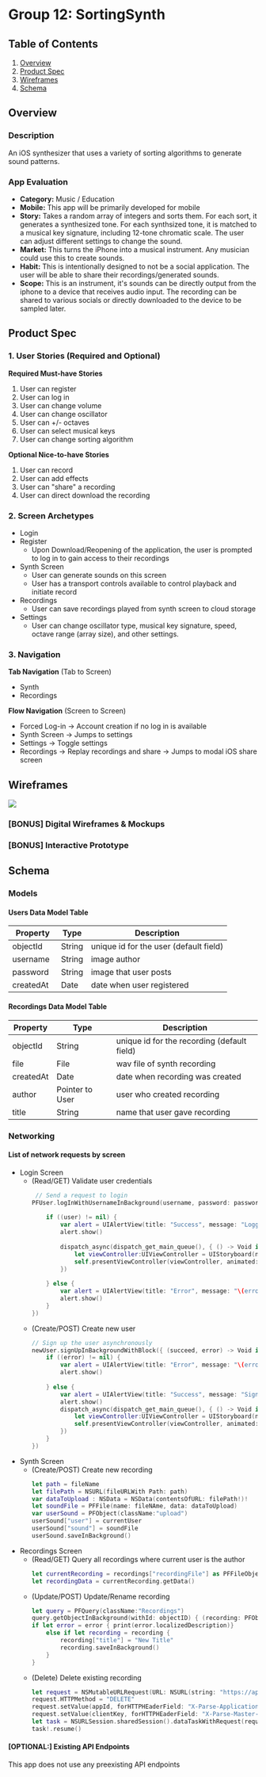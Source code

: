 # Group 12: SortingSynth

## Table of Contents
1. [Overview](#Overview)
1. [Product Spec](#Product-Spec)
1. [Wireframes](#Wireframes)
2. [Schema](#Schema)

## Overview
### Description
An iOS synthesizer that uses a variety of sorting algorithms to generate sound patterns.

### App Evaluation
- **Category:** Music / Education
- **Mobile:** This app will be primarily developed for mobile
- **Story:** Takes a random array of integers and sorts them. For each sort, it generates a synthesized tone. For each synthsized tone, it is matched to a musical key signature, including 12-tone chromatic scale. The user can adjust different settings to change the sound.
- **Market:** This turns the iPhone into a musical instrument. Any musician could use this to create sounds. 
- **Habit:** This is intentionally designed to not be a social application. The user will be able to share their recordings/generated sounds. 
- **Scope:** This is an instrument, it's sounds can be directly output from the iphone to a device that receives audio input. The recording can be shared to various socials or directly downloaded to the device to be sampled later.

## Product Spec

### 1. User Stories (Required and Optional)

**Required Must-have Stories**

1) User can register
2) User can log in
3) User can change volume
4) User can change oscillator
5) User can +/- octaves
6) User can select musical keys
7) User can change sorting algorithm


**Optional Nice-to-have Stories**

1) User can record
2) User can add effects
3) User can "share" a recording
4) User can direct download the recording

### 2. Screen Archetypes

* Login
* Register
   * Upon Download/Reopening of the application, the user is prompted to log in to gain access to their recordings
* Synth Screen
    * User can generate sounds on this screen
    * User has a transport controls available to control playback and initiate record
* Recordings
    * User can save recordings played from synth screen to cloud storage
* Settings
    * User can change oscillator type, musical key signature, speed, octave range (array size), and other settings.
 

### 3. Navigation

**Tab Navigation** (Tab to Screen)

* Synth
* Recordings

**Flow Navigation** (Screen to Screen)

* Forced Log-in -> Account creation if no log in is available
* Synth Screen -> Jumps to settings
* Settings -> Toggle settings
* Recordings -> Replay recordings and share -> Jumps to modal iOS share screen


## Wireframes

![](wireframe.png)

### [BONUS] Digital Wireframes & Mockups

### [BONUS] Interactive Prototype

## Schema 
### Models

#### Users Data Model Table 
| Property | Type     | Description|
| -------- | -------- | -------- |
| objectId | String   | unique id for the user (default field)|
| username  | String   | image author|
| password | String   | image that user posts|
| createdAt| Date     | date when user registered|


#### Recordings Data Model Table 
| Property | Type     | Description|
| -------- | -------- | --------   |
| objectId | String   | unique id for the recording (default field)|
| file     | File     | wav file of synth recording|
| createdAt| Date     | date when recording was created|
| author   | Pointer to User| user who created recording|
| title    | String   | name that user gave recording|


### Networking
#### List of network requests by screen      
  - Login Screen
      - (Read/GET) Validate user credentials
        ```swift
         // Send a request to login
        PFUser.logInWithUsernameInBackground(username, password: password, block: { (user, error) -> Void in           
            
            if ((user) != nil) {
                var alert = UIAlertView(title: "Success", message: "Logged In", delegate: self, cancelButtonTitle: "OK")
                alert.show()
                
                dispatch_async(dispatch_get_main_queue(), { () -> Void in
                    let viewController:UIViewController = UIStoryboard(name: "Main", bundle: nil).instantiateViewControllerWithIdentifier("Home") as! UIViewController
                    self.presentViewController(viewController, animated: true, completion: nil)
                })
                
            } else {
                var alert = UIAlertView(title: "Error", message: "\(error)", delegate: self, cancelButtonTitle: "OK")
                alert.show()
            }
        })
        ```
      - (Create/POST) Create new user 
        ```swift
        // Sign up the user asynchronously
        newUser.signUpInBackgroundWithBlock({ (succeed, error) -> Void in
            if ((error) != nil) {
                var alert = UIAlertView(title: "Error", message: "\(error)", delegate: self, cancelButtonTitle: "OK")
                alert.show()
                
            } else {
                var alert = UIAlertView(title: "Success", message: "Signed Up", delegate: self, cancelButtonTitle: "OK")
                alert.show()
                dispatch_async(dispatch_get_main_queue(), { () -> Void in
                    let viewController:UIViewController = UIStoryboard(name: "Main", bundle: nil).instantiateViewControllerWithIdentifier("Home") as! UIViewController
                    self.presentViewController(viewController, animated: true, completion: nil)
                })
            }
        })
        ```
  - Synth Screen
      - (Create/POST) Create new recording
        ```swift
        let path = fileName
        let filePath = NSURL(fileURLWith Path: path)
        var dataToUpload : NSData = NSData(contentsOfURL: filePath!)!
        let soundFile = PFFile(name: fileNAme, data: dataToUpload)
        var userSound = PFObject(className:"upload")
        userSound["user"] = currentUser
        userSound["sound"] = soundFile
        userSound.saveInBackground()
        ```
  - Recordings Screen
      - (Read/GET) Query all recordings where current user is the author
        ```swift
        let currentRecording = recordings["recordingFile"] as PFFileObject
        let recordingData = currentRecording.getData()
        ```
      - (Update/POST) Update/Rename recording
        ```swift
        let query = PFQuery(className:"Recordings")
        query.getObjectInBackground(withId: objectID) { (recording: PFObject?, error: Error?) in 
        if let error = error { print(error.localizedDescription)} 
            else if let recording = recording {
                recording["title"] = "New Title"
                recording.saveInBackground()
            }                                                                               
        }
        ```
      - (Delete) Delete existing recording
        ```swift
        let request = NSMutableURLRequest(URL: NSURL(string: "https://api.parse.com/1/files/recordings\(currentuser.objectId).wav")!)
        request.HTTPMethod = "DELETE"
        request.setValue(appId, forHTTPHEaderField: "X-Parse-Application-Id")
        request.setValue(clientKey, forHTTPHEaderField: "X-Parse-Master-Key")
        let task = NSURLSession.sharedSession().dataTaskWithRequest(request,completionHandler: {data, response, error -> Void in print("Response: \(response)")})
        task!.resume()
        ```
#### [OPTIONAL:] Existing API Endpoints
This app does not use any preexisting API endpoints

